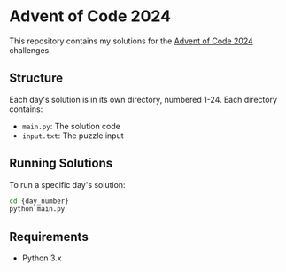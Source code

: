 # Advent of Code 2024

This repository contains my solutions for the [Advent of Code 2024](https://adventofcode.com/2024) challenges.

## Structure

Each day's solution is in its own directory, numbered 1-24. Each directory contains:
- `main.py`: The solution code
- `input.txt`: The puzzle input

## Running Solutions

To run a specific day's solution:

```bash
cd {day_number}
python main.py
```

## Requirements

- Python 3.x 